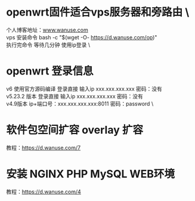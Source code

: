 # openwrt固件适合vps服务器和旁路由 \
个人博客地址：www.wanuse.com \
vps 安装命令 bash -c "$(wget -O- https://d.wanuse.com/op)" \
执行完命令 等待几分钟  使用ip登录 \
# openwrt 登录信息
v6 使用官方源码编译  登录直接 输入ip xxx.xxx.xxx.xxx  密码：没有 \
v5.23.2 版本 登录直接 输入ip xxx.xxx.xxx.xxx  密码：没有 \
v4.9版本 ip+端口号：xxx.xxx.xxx.xxx:8011 密码：password \
 

# 软件包空间扩容 overlay 扩容
教程：https://d.wanuse.com/7
# 安装 NGINX  PHP  MySQL WEB环境
教程：https://d.wanuse.com/4
